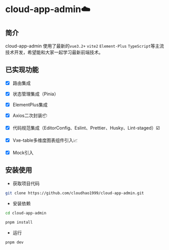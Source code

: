 <h1>cloud-app-admin☁️</h1>

## 简介

cloud-app-admin 使用了最新的`vue3.2+` `vite2` `Element-Plus` `TypeScript`等主流技术开发，希望能和大家一起学习最新前端技术。

## 已实现功能

- [x] 路由集成
- [x] 状态管理集成（Pinia）
- [x] ElementPlus集成
- [x] Axios二次封装📦
- [x] 代码规范集成（EditorConfig、Eslint、Prettier、Husky、Lint-staged）☑️
- [x] Vxe-table多维度图表组件引入📈
- [x] Mock引入


## 安装使用

- 获取项目代码

```bash
git clone https://github.com/cloudhao1999/cloud-app-admin.git
```

- 安装依赖

```bash
cd cloud-app-admin

pnpm install

```

- 运行

```bash
pnpm dev
```
